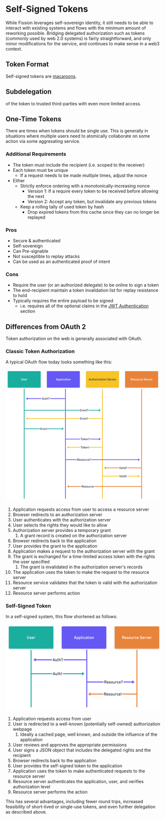 # Self-Signed Tokens

While Fission leverages self-sovereign identity, it still needs to be able to interact with existing systems and flows with the minimum amount of reworking possible. Bridging delegated authorization such as tokens \(commonly used by web 2.0 systems\) is fairly straightforward, and only minor modifications for the service, and continues to make sense in a web3 context.

## Token Format

Self-signed tokens are [macaroons](https://research.google/pubs/pub41892.pdf).

## Subdelegation

 of the token to trusted third-parties with even more limited access.

## One-Time Tokens

There are times when tokens should be single use. This is generally in situations where multiple users need to atomically collaborate on some action via some aggresating service.

### Additional Requirements

* The token must include the recipient \(i.e. scoped to the receiver\)
* Each token must be unique
  * If a request needs to be made multiple times, adjust the nonce
* Either
  * Strictly enforce ordering with a monotonically-increasing nonce
    * Version 1: If a require every token to be received before allowing the next
    * Version 2: Accept any token, but invalidate any previous tokens
  * Keep a rolling tally of used token by hash
    * Drop expired tokens from this cache since they can no longer be replayed

### Pros

* Secure & authenticated
* Self-sovereign
* Can Pre-signable
* Not susceptible to replay attacks
* Can be used as an authenticated proof of intent

### Cons

* Require the user \(or an authorized delegate\) to be online to sign a token
* The end-recipient maintain a token invalidation list for replay resistance to hold
* Typically requires the entire payload to be signed
  * i.e. requires all of the optional claims in the [JWT Authentication](https://app.gitbook.com/@runfission/s/whitepaper/~/-Lyqf_PlC7NGcLgfnH4p/identity/jwt-authentication#claims) section

## Differences from OAuth 2

Token authorization on the web is generally associated with OAuth.

### Classic Token Authorization

A typical OAuth flow today looks something like this:

![](../.gitbook/assets/oauth-vs-macaroons-2x-3.png)

1. Application requests access from user to access a resource server
2. Browser redirects to an authorization server
3. User authenticates with the authorization server
4. User selects the rights they would like to allow
5. Authorization server provides a temporary grant
   1. A grant record is created on the authorization server
6. Browser redirects back to the application
7. User provides the grant to the application
8. Application makes a request to the authorization server with the grant
9. The grant is exchanged for a time-limited access token with the rights the user specified
   1. The grant is invalidated in the authorization server's records
10. The application uses the token to make the request to the resource server
11. Resource service validates that the token is valid with the authorization server
12. Resource server performs action

### Self-Signed Token

In a self-signed system, this flow shortened as follows:

![](../.gitbook/assets/oauth-vs-macaroons-2x-2.png)

1. Application requests access from user
2. User is redirected to a well-known \(potentially self-owned\) authorization webpage
   1. Ideally a cached page, well known, and outside the influence of the application
3. User reviews and approves the appropriate permissions
4. User signs a JSON object that includes the delegated rights and the recipient
5. Browser redirects back to the application
6. User provides the self-signed token to the application
7. Application uses the token to make authenticated requests to the resource server
8. Resource server authenticates the application, user, and verifies authorization level
9. Resource server performs the action

This has several advantages, including fewer round trips, increased feasibility of short-lived or single-use tokens, and even further delegation as described above.

